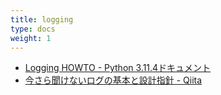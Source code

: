 ```yaml
---
title: logging
type: docs
weight: 1
---
```


- [Logging HOWTO - Python 3.11.4ドキュメント](https://docs.python.org/ja/3/howto/logging.html)
- [今さら聞けないログの基本と設計指針 - Qiita](https://qiita.com/tadashiro_ninomiya/items/19c774898c68add6185e)
